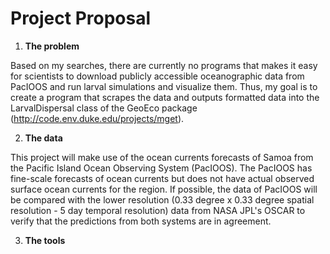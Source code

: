 # Project Proposal

1) **The problem** 

Based on my searches, there are currently no programs that makes it easy for scientists to download publicly accessible oceanographic data from PacIOOS and run larval simulations and visualize them. Thus, my goal is to create a program that scrapes the data and outputs formatted data into the LarvalDispersal class of the GeoEco package (http://code.env.duke.edu/projects/mget). 

2) **The data**

This project will make use of the ocean currents forecasts of Samoa from the Pacific Island Ocean Observing System (PacIOOS). The PacIOOS has fine-scale forecasts of ocean currents but does not have actual observed surface ocean currents for the region. If possible, the data of PacIOOS will be compared with the lower resolution (0.33 degree x 0.33 degree spatial resolution - 5 day temporal resolution) data from NASA JPL's OSCAR to verify that the predictions from both systems are in agreement. 

3) **The tools**

